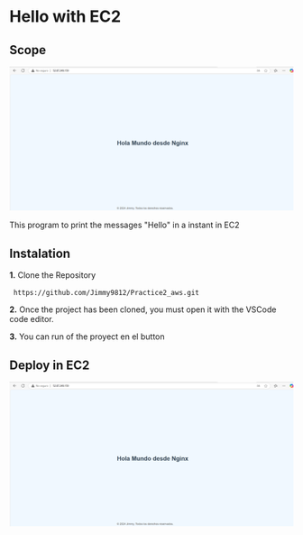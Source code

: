 
# Hello with EC2
## Scope
<p align="center">
    <img src="imagen.png" alt="Hello from javascript">
</p>
This program to print the messages "Hello" in a instant in EC2

## Instalation
**1.** Clone the Repository
   ```
    https://github.com/Jimmy9812/Practice2_aws.git
   ```

**2.** Once the project has been cloned, you must open it with the VSCode code editor.

**3.** You can run of the proyect en el button

## Deploy in EC2
<img src="imagen.png" alt="Hello from javascript">

<p align="right">

</p>
 
